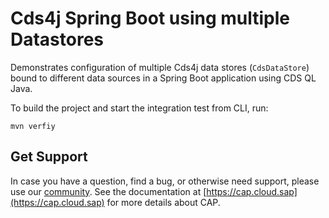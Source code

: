 # Cds4j Spring Boot using multiple Datastores
Demonstrates configuration of multiple Cds4j data stores (`CdsDataStore`) bound to different data sources in a Spring Boot application using CDS QL Java.

To build the project and start the integration test from CLI, run:

```
mvn verfiy
```

## Get Support
In case you have a question, find a bug, or otherwise need support, please use our [community](https://answers.sap.com/tags/9f13aee1-834c-4105-8e43-ee442775e5ce). See the documentation at [https://cap.cloud.sap](https://cap.cloud.sap) for more details about CAP.